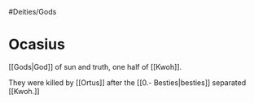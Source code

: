#Deities/Gods
# Ocasius
[[Gods|God]] of sun and truth, one half of [[Kwoh]].

They were killed by [[Ortus]] after the [[0.- Besties|besties]] separated [[Kwoh.]]